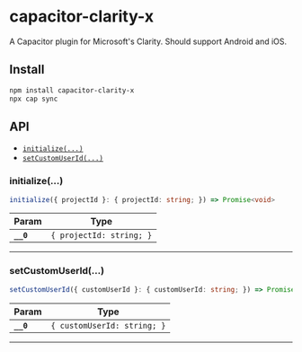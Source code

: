 # capacitor-clarity-x

A Capacitor plugin for Microsoft's Clarity. Should support Android and iOS.

## Install

```bash
npm install capacitor-clarity-x
npx cap sync
```

## API

<docgen-index>

* [`initialize(...)`](#initialize)
* [`setCustomUserId(...)`](#setcustomuserid)

</docgen-index>

<docgen-api>
<!--Update the source file JSDoc comments and rerun docgen to update the docs below-->

### initialize(...)

```typescript
initialize({ projectId }: { projectId: string; }) => Promise<void>
```

| Param     | Type                                |
| --------- | ----------------------------------- |
| **`__0`** | <code>{ projectId: string; }</code> |

--------------------


### setCustomUserId(...)

```typescript
setCustomUserId({ customUserId }: { customUserId: string; }) => Promise<void>
```

| Param     | Type                                   |
| --------- | -------------------------------------- |
| **`__0`** | <code>{ customUserId: string; }</code> |

--------------------

</docgen-api>
